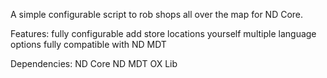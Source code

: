 A simple configurable script to rob shops all over the map for ND Core.

Features:
fully configurable
add store locations yourself
multiple language options
fully compatible with ND MDT

Dependencies:
ND Core
ND MDT
OX Lib

